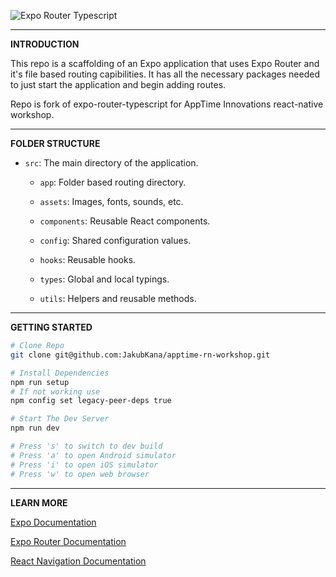 ![Expo Router Typescript](https://thedevenvironment.com/expo-router-typescript.png)

---

**INTRODUCTION**

This repo is a scaffolding of an Expo application that uses Expo Router and it's file based routing capibilities. It has all the necessary packages needed to just start the application and begin adding routes.

Repo is fork of expo-router-typescript for AppTime Innovations react-native workshop.

---

**FOLDER STRUCTURE**

- `src`: The main directory of the application.

  - `app`: Folder based routing directory.

  - `assets`: Images, fonts, sounds, etc.

  - `components`: Reusable React components.

  - `config`: Shared configuration values.

  - `hooks`: Reusable hooks.

  - `types`: Global and local typings.

  - `utils`: Helpers and reusable methods.

---

**GETTING STARTED**

```bash
# Clone Repo
git clone git@github.com:JakubKana/apptime-rn-workshop.git
```

```bash
# Install Dependencies
npm run setup
# If not working use
npm config set legacy-peer-deps true
```

```bash
# Start The Dev Server
npm run dev

# Press 's' to switch to dev build
# Press 'a' to open Android simulator
# Press 'i' to open iOS simulator
# Press 'w' to open web browser
```

---

**LEARN MORE**

[Expo Documentation](https://docs.expo.dev/tutorial/introduction/)

[Expo Router Documentation](https://expo.github.io/router/docs/)

[React Navigation Documentation](https://reactnavigation.org/docs/getting-started)
